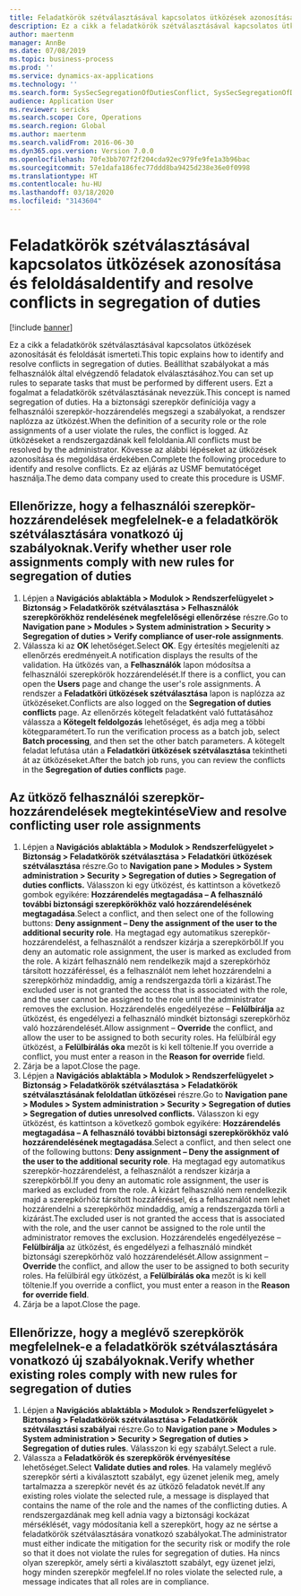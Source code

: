 ```yaml
---
title: Feladatkörök szétválasztásával kapcsolatos ütközések azonosítása és feloldása
description: Ez a cikk a feladatkörök szétválasztásával kapcsolatos ütközések azonosítását és feloldását ismerteti.
author: maertenm
manager: AnnBe
ms.date: 07/08/2019
ms.topic: business-process
ms.prod: ''
ms.service: dynamics-ax-applications
ms.technology: ''
ms.search.form: SysSecSegregationOfDutiesConflict, SysSecSegregationOfDutiesRule
audience: Application User
ms.reviewer: sericks
ms.search.scope: Core, Operations
ms.search.region: Global
ms.author: maertenm
ms.search.validFrom: 2016-06-30
ms.dyn365.ops.version: Version 7.0.0
ms.openlocfilehash: 70fe3bb707f2f204cda92ec979fe9fe1a3b96bac
ms.sourcegitcommit: 57e1dafa186fec77ddd8ba9425d238e36e0f0998
ms.translationtype: HT
ms.contentlocale: hu-HU
ms.lasthandoff: 03/18/2020
ms.locfileid: "3143604"
---
```

# <a name="identify-and-resolve-conflicts-in-segregation-of-duties"></a><span data-ttu-id="9f6bd-103">Feladatkörök szétválasztásával kapcsolatos ütközések azonosítása és feloldása</span><span class="sxs-lookup"><span data-stu-id="9f6bd-103">Identify and resolve conflicts in segregation of duties</span></span>

[!include [banner](../../includes/banner.md)]

<span data-ttu-id="9f6bd-104">Ez a cikk a feladatkörök szétválasztásával kapcsolatos ütközések azonosítását és feloldását ismerteti.</span><span class="sxs-lookup"><span data-stu-id="9f6bd-104">This topic explains how to identify and resolve conflicts in segregation of duties.</span></span> <span data-ttu-id="9f6bd-105">Beállíthat szabályokat a más felhasználók által elvégzendő feladatok elválasztásához.</span><span class="sxs-lookup"><span data-stu-id="9f6bd-105">You can set up rules to separate tasks that must be performed by different users.</span></span> <span data-ttu-id="9f6bd-106">Ezt a fogalmat a feladatkörök szétválasztásának nevezzük.</span><span class="sxs-lookup"><span data-stu-id="9f6bd-106">This concept is named segregation of duties.</span></span> <span data-ttu-id="9f6bd-107">Ha a biztonsági szerepkör definíciója vagy a felhasználói szerepkör-hozzárendelés megszegi a szabályokat, a rendszer naplózza az ütközést.</span><span class="sxs-lookup"><span data-stu-id="9f6bd-107">When the definition of a security role or the role assignments of a user violate the rules, the conflict is logged.</span></span> <span data-ttu-id="9f6bd-108">Az ütközéseket a rendszergazdának kell feloldania.</span><span class="sxs-lookup"><span data-stu-id="9f6bd-108">All conflicts must be resolved by the administrator.</span></span> <span data-ttu-id="9f6bd-109">Kövesse az alábbi lépéseket az ütközések azonosítása és megoldása érdekében.</span><span class="sxs-lookup"><span data-stu-id="9f6bd-109">Complete the following procedure to identify and resolve conflicts.</span></span> <span data-ttu-id="9f6bd-110">Ez az eljárás az USMF bemutatócéget használja.</span><span class="sxs-lookup"><span data-stu-id="9f6bd-110">The demo data company used to create this procedure is USMF.</span></span>


## <a name="verify-whether-user-role-assignments-comply-with-new-rules-for-segregation-of-duties"></a><span data-ttu-id="9f6bd-111">Ellenőrizze, hogy a felhasználói szerepkör-hozzárendelések megfelelnek-e a feladatkörök szétválasztására vonatkozó új szabályoknak.</span><span class="sxs-lookup"><span data-stu-id="9f6bd-111">Verify whether user role assignments comply with new rules for segregation of duties</span></span>
1. <span data-ttu-id="9f6bd-112">Lépjen a **Navigációs ablaktábla > Modulok > Rendszerfelügyelet > Biztonság > Feladatkörök szétválasztása > Felhasználók szerepkörökhöz rendelésének megfelelőségi ellenőrzése** részre.</span><span class="sxs-lookup"><span data-stu-id="9f6bd-112">Go to **Navigation pane > Modules > System administration > Security > Segregation of duties > Verify compliance of user-role assignments**.</span></span>
2. <span data-ttu-id="9f6bd-113">Válassza ki az **OK** lehetőséget.</span><span class="sxs-lookup"><span data-stu-id="9f6bd-113">Select **OK**.</span></span> <span data-ttu-id="9f6bd-114">Egy értesítés megjeleníti az ellenőrzés eredményeit.</span><span class="sxs-lookup"><span data-stu-id="9f6bd-114">A notification displays the results of the validation.</span></span> <span data-ttu-id="9f6bd-115">Ha ütközés van, a **Felhasználók** lapon módosítsa a felhasználói szerepkörök hozzárendelését.</span><span class="sxs-lookup"><span data-stu-id="9f6bd-115">If there is a conflict, you can open the **Users** page and change the user's role assignments.</span></span> <span data-ttu-id="9f6bd-116">A rendszer a **Feladatköri ütközések szétválasztása** lapon is naplózza az ütközéseket.</span><span class="sxs-lookup"><span data-stu-id="9f6bd-116">Conflicts are also logged on the **Segregation of duties conflicts** page.</span></span> <span data-ttu-id="9f6bd-117">Az ellenőrzés kötegelt feladatként való futtatásához válassza a **Kötegelt feldolgozás** lehetőséget, és adja meg a többi kötegparamétert.</span><span class="sxs-lookup"><span data-stu-id="9f6bd-117">To run the verification process as a batch job, select **Batch processing**, and then set the other batch parameters.</span></span> <span data-ttu-id="9f6bd-118">A kötegelt feladat lefutása után a **Feladatköri ütközések szétválasztása** tekintheti át az ütközéseket.</span><span class="sxs-lookup"><span data-stu-id="9f6bd-118">After the batch job runs, you can review the conflicts in the **Segregation of duties conflicts** page.</span></span>  

## <a name="view-and-resolve-conflicting-user-role-assignments"></a><span data-ttu-id="9f6bd-119">Az ütköző felhasználói szerepkör-hozzárendelések megtekintése</span><span class="sxs-lookup"><span data-stu-id="9f6bd-119">View and resolve conflicting user role assignments</span></span>
1. <span data-ttu-id="9f6bd-120">Lépjen a **Navigációs ablaktábla > Modulok > Rendszerfelügyelet > Biztonság > Feladatkörök szétválasztása > Feladatköri ütközések szétválasztása** részre.</span><span class="sxs-lookup"><span data-stu-id="9f6bd-120">Go to **Navigation pane > Modules > System administration > Security > Segregation of duties > Segregation of duties conflicts.**</span></span> <span data-ttu-id="9f6bd-121">Válasszon ki egy ütközést, és kattintson a következő gombok egyikére: **Hozzárendelés megtagadása – A felhasználó további biztonsági szerepkörökhöz való hozzárendelésének megtagadása**.</span><span class="sxs-lookup"><span data-stu-id="9f6bd-121">Select a conflict, and then select one of the following buttons: **Deny assignment – Deny the assignment of the user to the additional security role**.</span></span> <span data-ttu-id="9f6bd-122">Ha megtagad egy automatikus szerepkör-hozzárendelést, a felhasználót a rendszer kizárja a szerepkörből.</span><span class="sxs-lookup"><span data-stu-id="9f6bd-122">If you deny an automatic role assignment, the user is marked as excluded from the role.</span></span> <span data-ttu-id="9f6bd-123">A kizárt felhasználó nem rendelkezik majd a szerepkörhöz társított hozzáféréssel, és a felhasználót nem lehet hozzárendelni a szerepkörhöz mindaddig, amíg a rendszergazda törli a kizárást.</span><span class="sxs-lookup"><span data-stu-id="9f6bd-123">The excluded user is not granted the access that is associated with the role, and the user cannot be assigned to the role until the administrator removes the exclusion.</span></span> <span data-ttu-id="9f6bd-124">Hozzárendelés engedélyezése – **Felülbírálja** az ütközést, és engedélyezi a felhasználó mindkét biztonsági szerepkörhöz való hozzárendelését.</span><span class="sxs-lookup"><span data-stu-id="9f6bd-124">Allow assignment – **Override** the conflict, and allow the user to be assigned to both security roles.</span></span> <span data-ttu-id="9f6bd-125">Ha felülbírál egy ütközést, a **Felülbírálás oka** mezőt is ki kell töltenie.</span><span class="sxs-lookup"><span data-stu-id="9f6bd-125">If you override a conflict, you must enter a reason in the **Reason for override** field.</span></span>  
2. <span data-ttu-id="9f6bd-126">Zárja be a lapot.</span><span class="sxs-lookup"><span data-stu-id="9f6bd-126">Close the page.</span></span>
3. <span data-ttu-id="9f6bd-127">Lépjen a **Navigációs ablaktábla > Modulok > Rendszerfelügyelet > Biztonság > Feladatkörök szétválasztása > Feladatkörök szétválasztásának feloldatlan ütközései** részre.</span><span class="sxs-lookup"><span data-stu-id="9f6bd-127">Go to **Navigation pane > Modules > System administration > Security > Segregation of duties > Segregation of duties unresolved conflicts.**</span></span> <span data-ttu-id="9f6bd-128">Válasszon ki egy ütközést, és kattintson a következő gombok egyikére: **Hozzárendelés megtagadása – A felhasználó további biztonsági szerepkörökhöz való hozzárendelésének megtagadása**.</span><span class="sxs-lookup"><span data-stu-id="9f6bd-128">Select a conflict, and then select one of the following buttons: **Deny assignment – Deny the assignment of the user to the additional security role**.</span></span> <span data-ttu-id="9f6bd-129">Ha megtagad egy automatikus szerepkör-hozzárendelést, a felhasználót a rendszer kizárja a szerepkörből.</span><span class="sxs-lookup"><span data-stu-id="9f6bd-129">If you deny an automatic role assignment, the user is marked as excluded from the role.</span></span> <span data-ttu-id="9f6bd-130">A kizárt felhasználó nem rendelkezik majd a szerepkörhöz társított hozzáféréssel, és a felhasználót nem lehet hozzárendelni a szerepkörhöz mindaddig, amíg a rendszergazda törli a kizárást.</span><span class="sxs-lookup"><span data-stu-id="9f6bd-130">The excluded user is not granted the access that is associated with the role, and the user cannot be assigned to the role until the administrator removes the exclusion.</span></span> <span data-ttu-id="9f6bd-131">Hozzárendelés engedélyezése – **Felülbírálja** az ütközést, és engedélyezi a felhasználó mindkét biztonsági szerepkörhöz való hozzárendelését.</span><span class="sxs-lookup"><span data-stu-id="9f6bd-131">Allow assignment – **Override** the conflict, and allow the user to be assigned to both security roles.</span></span> <span data-ttu-id="9f6bd-132">Ha felülbírál egy ütközést, a **Felülbírálás oka** mezőt is ki kell töltenie.</span><span class="sxs-lookup"><span data-stu-id="9f6bd-132">If you override a conflict, you must enter a reason in the **Reason for override field**.</span></span>    
4. <span data-ttu-id="9f6bd-133">Zárja be a lapot.</span><span class="sxs-lookup"><span data-stu-id="9f6bd-133">Close the page.</span></span>

## <a name="verify-whether-existing-roles-comply-with-new-rules-for-segregation-of-duties"></a><span data-ttu-id="9f6bd-134">Ellenőrizze, hogy a meglévő szerepkörök megfelelnek-e a feladatkörök szétválasztására vonatkozó új szabályoknak.</span><span class="sxs-lookup"><span data-stu-id="9f6bd-134">Verify whether existing roles comply with new rules for segregation of duties</span></span>
1. <span data-ttu-id="9f6bd-135">Lépjen a **Navigációs ablaktábla > Modulok > Rendszerfelügyelet > Biztonság > Feladatkörök szétválasztása > Feladatkörök szétválasztási szabályai** részre.</span><span class="sxs-lookup"><span data-stu-id="9f6bd-135">Go to **Navigation pane > Modules > System administration > Security > Segregation of duties > Segregation of duties rules**.</span></span> <span data-ttu-id="9f6bd-136">Válasszon ki egy szabályt.</span><span class="sxs-lookup"><span data-stu-id="9f6bd-136">Select a rule.</span></span>  
2. <span data-ttu-id="9f6bd-137">Válassza a **Feladatkörök és szerepkörök érvényesítése** lehetőséget.</span><span class="sxs-lookup"><span data-stu-id="9f6bd-137">Select **Validate duties and roles**.</span></span> <span data-ttu-id="9f6bd-138">Ha valamely meglévő szerepkör sérti a kiválasztott szabályt, egy üzenet jelenik meg, amely tartalmazza a szerepkör nevét és az ütköző feladatok nevét.</span><span class="sxs-lookup"><span data-stu-id="9f6bd-138">If any existing roles violate the selected rule, a message is displayed that contains the name of the role and the names of the conflicting duties.</span></span> <span data-ttu-id="9f6bd-139">A rendszergazdának meg kell adnia vagy a biztonsági kockázat mérséklését, vagy módosítania kell a szerepkört, hogy az ne sértse a feladatkörök szétválasztására vonatkozó szabályokat.</span><span class="sxs-lookup"><span data-stu-id="9f6bd-139">The administrator must either indicate the mitigation for the security risk or modify the role so that it does not violate the rules for segregation of duties.</span></span> <span data-ttu-id="9f6bd-140">Ha nincs olyan szerepkör, amely sérti a kiválasztott szabályt, egy üzenet jelzi, hogy minden szerepkör megfelel.</span><span class="sxs-lookup"><span data-stu-id="9f6bd-140">If no roles violate the selected rule, a message indicates that all roles are in compliance.</span></span>  

